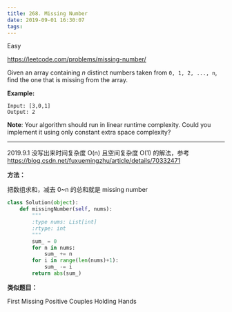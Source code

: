 ```yaml
---
title: 268. Missing Number
date: 2019-09-01 16:30:07
tags:
---
```


Easy

https://leetcode.com/problems/missing-number/

Given an array containing *n* distinct numbers taken from `0, 1, 2, ..., n`, find the one that is missing from the array.

**Example:**

```
Input: [3,0,1]
Output: 2
```

**Note**:
Your algorithm should run in linear runtime complexity. Could you implement it using only constant extra space complexity?

-----

2019.9.1 没写出来时间复杂度 O(n) 且空间复杂度 O(1) 的解法，参考 https://blog.csdn.net/fuxuemingzhu/article/details/70332471

**方法：**

把数组求和，减去 0~n 的总和就是 missing number

```python
class Solution(object):
    def missingNumber(self, nums):
        """
        :type nums: List[int]
        :rtype: int
        """
        sum_ = 0
        for n in nums:
            sum_ += n
        for i in range(len(nums)+1):
            sum_ -= i
        return abs(sum_)
```



**类似题目：**

First Missing Positive
Couples Holding Hands